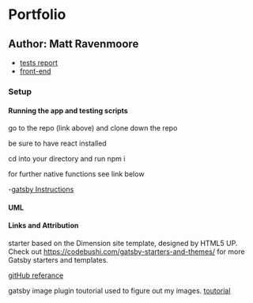 # Portfolio

## Author: Matt Ravenmoore

- [tests report](https://github.com/)
- [front-end](https://ravenmoore-profile.netlify.app/)

### Setup

#### Running the app and testing scripts

go to the repo (link above) and clone down the repo

be sure to have react installed

cd into your directory and run npm i

for further native functions see link below

-[gatsby Instructions](./README.gatsby.md)

#### UML


#### Links and Attribution

starter based on the Dimension site template, designed by HTML5 UP. Check out https://codebushi.com/gatsby-starters-and-themes/ for more Gatsby starters and templates.

[gitHub referance](https://github.com/codebushi/gatsby-starter-dimension)


gatsby image plugin toutorial used to figure out my images.
[toutorial](https://www.labnol.org/code/gatsby-images-200607)
